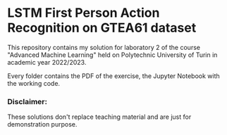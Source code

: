 # LSTM First Person Action Recognition on GTEA61 dataset
This repository contains my solution for laboratory 2 of the course "Advanced Machine Learning" held on Polytechnic University of Turin in academic year 2022/2023.

Every folder contains the PDF of the exercise, the Jupyter Notebook with the working code.

### Disclaimer:
These solutions don't replace teaching material and are just for demonstration purpose.

